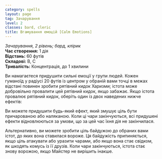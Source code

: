 ```yaml
---
category: spells
layout: page
tag: Зачарування
level: 2
classes: bard, cleric
title: Вгамування емоцій [Calm Emotions]
---
```


_Зачарування, 2 рівень; бард, клірик_     
**Час створення:** 1 дія    
**Відстань:** 60 футів   
**Складові:** В, С    
**Тривалість:** Концентрація, до 1 хвилини    

Ви намагаєтеся придушити сильні емоції у групи людей. Кожен гуманоїд у радіусі 20 футів із центром у обраній вами точці в межах відстані повинен зробити рятівний кидок Харизми; істота може добровільно провалити цей рятівний кидок, якщо забажає. Якщо істота провалює рятівний кидок, оберіть один із двох наведених нижче ефектів:    

Ви можете придушити будь-який ефект, який змушує ціль бути причарованою або наляканою. Коли ці чари закінчуються, всі придушені ефекти відновлюються за умови, що за цей час їхня дія не закінчилася.   

Альтернативно, ви можете зробити ціль байдужою до обраних вами істот, до яких вона ставилася вороже. Ця байдужість припиняється, якщо ціль атакувати або уразити чарами, або якщо вона стає свідком, як шкодять комусь із її друзів. Коли чари закінчуються, істота стає знову ворожою, якщо Майстер не вирішить інакше. 
